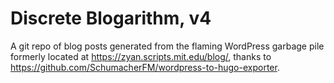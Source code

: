 # Discrete Blogarithm, v4

A git repo of blog posts generated from the flaming WordPress garbage pile
formerly located at https://zyan.scripts.mit.edu/blog/, thanks to
https://github.com/SchumacherFM/wordpress-to-hugo-exporter.
